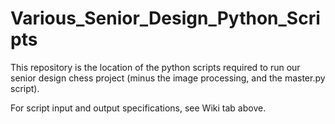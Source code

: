 # Various_Senior_Design_Python_Scripts
This repository is the location of the python scripts required to run our senior design chess project (minus the image 
processing, and the master.py script).

For script input and output specifications, see Wiki tab above.
